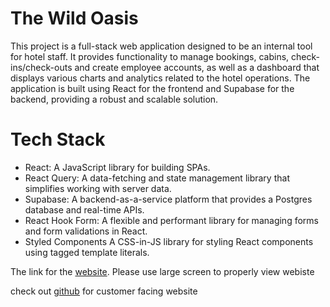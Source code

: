 # The Wild Oasis

This project is a full-stack web application designed to be an internal tool for hotel staff. It provides functionality to manage bookings, cabins, check-ins/check-outs and  create employee accounts, as well as a dashboard that displays various charts and analytics related to the hotel operations. The application is built using React for the frontend and Supabase for the backend, providing a robust and scalable solution.

# Tech Stack
- React: A JavaScript library for building SPAs.
- React Query: A data-fetching and state management library that simplifies working with server data.
- Supabase: A backend-as-a-service platform that provides a Postgres database and real-time APIs.
- React Hook Form: A flexible and performant library for managing forms and form validations in React.
- Styled Components A CSS-in-JS library for styling React components using tagged template literals.

The link for the [website](https://the-wild-oasis-nine-sooty.vercel.app/). Please use large screen to properly view webiste

check out [github](https://github.com/abdulaziz-alsaif/the-wild-oasis-customer) for customer facing website
